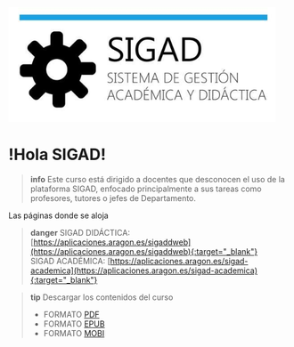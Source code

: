 ![logo SIGAD](https://raw.githubusercontent.com/catedu/curso-basico-sigad/master/img/SIGAD.png)   
# !Hola SIGAD! 
>**info**
> Este curso está dirigido a docentes que desconocen el uso de la plataforma SIGAD,  enfocado principalmente a sus tareas como profesores, tutores o jefes de Departamento.   

Las páginas donde se aloja  
  >**danger** SIGAD DIDÁCTICA:  [https://aplicaciones.aragon.es/sigaddweb](https://aplicaciones.aragon.es/sigaddweb){:target="_blank"}   
  >SIGAD ACADÉMICA:  [https://aplicaciones.aragon.es/sigad-academica](https://aplicaciones.aragon.es/sigad-academica){:target="_blank"}   
>

  >**tip** Descargar los contenidos del curso  
  > * FORMATO [PDF](https://github.com/catedu/curso-basico-sigad/raw/gh-pages/mybook/curso-basico-sigad.pdf)  
  > * FORMATO [EPUB](https://github.com/catedu/curso-basico-sigad/raw/gh-pages/mybook/curso-basico-sigad.epub)   
  > * FORMATO [MOBI](https://github.com/catedu/curso-basico-sigad/raw/gh-pages/mybook/curso-basico-sigad.mobi)
